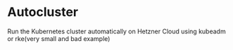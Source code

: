 # Autocluster

Run the Kubernetes cluster automatically on Hetzner Cloud using kubeadm or rke(very small and bad example)
